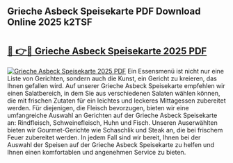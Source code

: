 ## Grieche Asbeck Speisekarte PDF Download Online 2025 k2TSF

# <h2><a href="http://gc6xkp.nevu.top/?p=Grieche+Asbeck+Speisekarte">🔗 👉🔴 Grieche Asbeck Speisekarte 2025 PDF</a></h2>

[![Grieche Asbeck Speisekarte 2025 PDF](https://i.imgur.com/dBaPXMq.png)](http://gc6xkp.nevu.top/?p=Grieche+Asbeck+Speisekarte)
Ein Essensmenü ist nicht nur eine Liste von Gerichten, sondern auch die Kunst, ein Gericht zu kreieren, das Ihnen gefallen wird. Auf unserer Grieche Asbeck Speisekarte empfehlen wir einen Salatbereich, in dem Sie aus verschiedenen Salaten wählen können, die mit frischen Zutaten für ein leichtes und leckeres Mittagessen zubereitet werden. Für diejenigen, die Fleisch bevorzugen, bieten wir eine umfangreiche Auswahl an Gerichten auf der Grieche Asbeck Speisekarte an: Rindfleisch, Schweinefleisch, Huhn und Fisch. Unseren Auserwählten bieten wir Gourmet-Gerichte wie Schaschlik und Steak an, die bei frischem Feuer zubereitet werden. In jedem Fall sind wir bereit, Ihnen bei der Auswahl der Speisen auf der Grieche Asbeck Speisekarte zu helfen und Ihnen einen komfortablen und angenehmen Service zu bieten.

